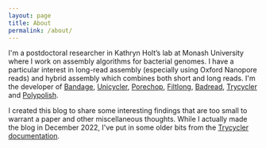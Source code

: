```yaml
---
layout: page
title: About
permalink: /about/
---
```


I'm a postdoctoral researcher in Kathryn Holt’s lab at Monash University where I work on assembly algorithms for bacterial genomes. I have a particular interest in long-read assembly (especially using Oxford Nanopore reads) and hybrid assembly which combines both short and long reads. I'm the developer of [Bandage](https://github.com/rrwick/Bandage), [Unicycler](https://github.com/rrwick/Unicycler), [Porechop](https://github.com/rrwick/Porechop), [Filtlong](https://github.com/rrwick/Filtlong), [Badread](https://github.com/rrwick/Badread), [Trycycler](https://github.com/rrwick/Trycycler) and [Polypolish](https://github.com/rrwick/Polypolish).

I created this blog to share some interesting findings that are too small to warrant a paper and other miscellaneous thoughts. While I actually made the blog in December 2022, I've put in some older bits from the [Trycycler documentation](https://github.com/rrwick/Trycycler/wiki).
